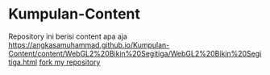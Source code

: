 # Kumpulan-Content
Repository ini berisi content apa aja
https://angkasamuhammad.github.io/Kumpulan-Content/content/WebGL2%20Bikin%20Segitiga/WebGL2%20Bikin%20Segitiga.html
[fork my repository](https://github.com/AngkasaMuhammad/Kumpulan-Content)
